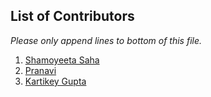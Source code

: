 ## List of Contributors

_Please only append lines to bottom of this file._

1. [Shamoyeeta Saha]()
2. [Pranavi]()
3. [Kartikey Gupta]()
